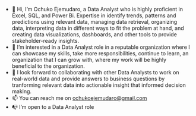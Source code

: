 - 👋 Hi, I’m Ochuko Ejemudaro, a Data Analyst who is highly proficient in Excel, SQL, and Power Bi. Expertise in identify trends, patterns and predictions using relevant data, managing data retrieval, organizing data, interpreting data in different ways to fit the problem at hand, and creating data visualizations, dashboards, and other tools to provide stakeholder-ready insights.
- 👀 I’m interested in a Data Analyst role in a reputable organization where I can showcase my skills, take more responsibilities, continue to learn, an organization that I can grow with, where my work will be highly beneficial to the organization.
- 👯 I look forward to collaborating with other Data Analysts to work on real-world data and provide answers to business questions by tranforming relevant data into actionable insight that informed decision making.
- 📫 You can reach me on ochukoejemudaro@gmail.com
- 📭 I’m open to a Data Analyst role

<!---
OchukoEjemudaro/OchukoEjemudaro is a ✨ special ✨ repository because its `README.md` (this file) appears on your GitHub profile.
You can click the Preview link to take a look at your changes.
--->
